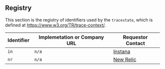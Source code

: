 ## Registry

This section is the registry of identifiers used by the `tracestate`, which is defined at
<https://www.w3.org/TR/trace-context/>.

| Identifier                             | Implemetation or Company URL                                                                          | Requestor Contact                                   |
| -------------------------------------- | ----------------------------------------------------------------------------------------------------- | ----------------------------------------------------|
| `in`                          | `n/a`                                                                                    | [Instana](https://www.instana.com/) |
| `nr`                          | `n/a`                                                                                    | [New Relic](https://newrelic.com/) |
